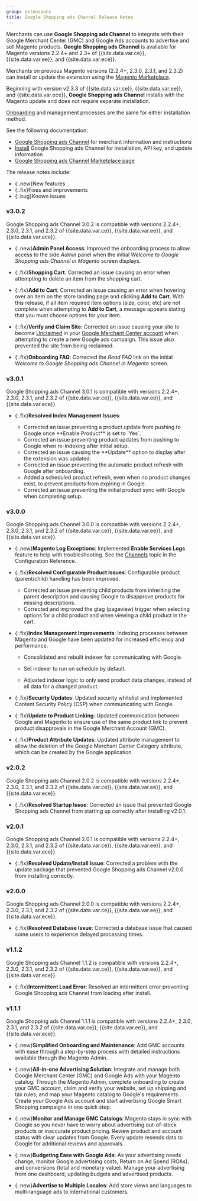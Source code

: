 ```yaml
---
group: extensions
title: Google Shopping ads Channel Release Notes
---
```


Merchants can use **Google Shopping ads Channel** to integrate with their Google Merchant Center (GMC) and Google Ads accounts to advertise and sell Magento products. **Google Shopping ads Channel** is available for Magento versions 2.2.4+ and 2.3+ of {{site.data.var.ce}}, {{site.data.var.ee}}, and {{site.data.var.ece}}.

Merchants on previous Magento versions (2.2.4+, 2.3.0, 2.3.1, and 2.3.2) can install or update the extension using the [Magento Marketplace](https://marketplace.magento.com/magento-google-shopping-ads.html).

Beginning with version v2.3.3 of {{site.data.var.ce}}, {{site.data.var.ee}}, and {{site.data.var.ece}}, **Google Shopping ads Channel** installs with the Magento update and does not require separate installation.

[Onboarding](https://docs.magento.com/m2/ee/user_guide/sales-channels/google-ads/onboarding-google.html) and management processes are the same for either installation method.

See the following documentation:

-  [Google Shopping ads Channel](https://docs.magento.com/m2/ce/user_guide/sales-channels/google-ads/google-ad-channel.html) for merchant information and instructions
-  [Install]({{site.baseurl}}/extensions/google-shopping-ads/) Google Shopping ads Channel for installation, API key, and update information
-  [Google Shopping ads Channel Marketplace page](http://marketplace.magento.com/magento-google-shopping-ads.html)

The release notes include:

-  {:.new}New features
-  {:.fix}Fixes and improvements
-  {:.bug}Known issues

### v3.0.2

Google Shopping ads Channel 3.0.2 is compatible with versions 2.2.4+, 2.3.0, 2.3.1, and 2.3.2 of {{site.data.var.ce}}, {{site.data.var.ee}}, and {{site.data.var.ece}}.

-  {:.new}**Admin Panel Access**: <!--CHAN-3815-->Improved the onboarding process to allow access to the side _Admin_ panel when the initial _Welcome to Google Shopping ads Channel in Magento_ screen displays.

-  {:.fix}**Shopping Cart**: <!--CHAN-3654-->Corrected an issue causing an error when attempting to delete an item from the shopping cart.

-  {:.fix}**Add to Cart**: <!--CHAN-3861-->Corrected an issue causing an error when hovering over an item on the store landing page and clicking **Add to Cart**. With this release, if all item required item options (size, color, etc) are not complete when attempting to **Add to Cart**, a message appears stating that you must choose options for your item.

-  {:.fix}**Verify and Claim Site**: <!--CHAN-3822-->Corrected an issue causing your site to become [Unclaimed](https://docs.magento.com/m2/ee/user_guide/sales-channels/google-ads/manually-verify-claim-site.html) in your [Google Merchant Center account](https://docs.magento.com/m2/ee/user_guide/sales-channels/google-ads/google-account-managment.html) when attempting to create a new Google ads campaign. This issue also prevented the site from being reclaimed.

-  {:.fix}**Onboarding FAQ**: <!--CHAN-3822-->Corrected the _Read FAQ_ link on the initial _Welcome to Google Shopping ads Channel in Magento_ screen.

### v3.0.1

Google Shopping ads Channel 3.0.1 is compatible with versions 2.2.4+, 2.3.0, 2.3.1, and 2.3.2 of {{site.data.var.ce}}, {{site.data.var.ee}}, and {{site.data.var.ece}}.

-  {:.fix}**Resolved Index Management Issues**:

   -  <!--CHAN-3714-->Corrected an issue preventing a product update from pushing to Google once **Enable Product** is set to `Yes`.

   -  <!--CHAN-3709-->Corrected an issue preventing product updates from pushing to Google when re-indexing after initial setup.

   -  <!--CHAN-3637-->Corrected an issue causing the **Update** option to display after the extension was updated.

   -  <!--CHAN-3629-->Corrected an issue preventing the automatic product refresh with Google after onboarding.

   -  <!--CHAN-3624-->Added a scheduled product refresh, even when no product changes exist, to prevent products from expiring in Google.

   -  <!--CHAN-3622-->Corrected an issue preventing the initial product sync with Google when completing setup.

### v3.0.0

Google Shopping ads Channel 3.0.0 is compatible with versions 2.2.4+, 2.3.0, 2.3.1, and 2.3.2 of {{site.data.var.ce}}, {{site.data.var.ee}}, and {{site.data.var.ece}}.

-  {:.new}**Magento Log Exceptions**: <!--CHAN-3439-->Implemented **Enable Services Logs** feature to help with troubleshooting. See the [Channels](https://docs.magento.com/m2/ce/user_guide/configuration/services/channels.html) topic in the Configuration Reference.

-  {:.fix}**Resolved Configurable Product Issues**: Configurable product (parent/child) handling has been improved.

   -  <!--CHAN-3372-->Corrected an issue preventing child products from inheriting the parent description and causing Google to disapprove products for missing descriptions.

   -  <!--CHAN-3297, CHAN-3341, CHAN-3410-->Corrected and improved the gtag (pageview) trigger when selecting options for a child product and when viewing a child product in the cart.

-  {:.fix}**Index Management Improvements**: Indexing processes between Magento and Google have been updated for increased efficiency and performance.<!--CHAN-3004, CHAN-3298, CHAN-3343, CHAN-3480, CHAN-3481, CHAN-3465, CHAN-3472-->

   -  Consolidated and rebuilt indexer for communicating with Google.

   -  Set indexer to run on schedule by default.

   -  Adjusted indexer logic to only send product data changes, instead of all data for a changed product.

-  {:.fix}**Security Updates**: <!--CHAN-3380-->Updated security whitelist and implemented Content Security Policy (CSP) when communicating with Google.

-  {:.fix}**Update to Product Linking**: <!--CHAN-3463-->Updated communication between Google and Magento to ensure use of the same product link to prevent product disapprovals in the Google Merchant Account (GMC).

-  {:.fix}**Product Attribute Updates**: <!--CHAN-3485-->Updated attribute management to allow the deletion of the Google Merchant Center Category attribute, which can be created by the Google application.

### v2.0.2

Google Shopping ads Channel 2.0.2 is compatible with versions 2.2.4+, 2.3.0, 2.3.1, and 2.3.2 of {{site.data.var.ce}}, {{site.data.var.ee}}, and {{site.data.var.ece}}.

-  {:.fix}**Resolved Startup Issue**: Corrected an issue that prevented Google Shopping ads Channel from starting up correctly after installing v2.0.1.

### v2.0.1

Google Shopping ads Channel 2.0.1 is compatible with versions 2.2.4+, 2.3.0, 2.3.1, and 2.3.2 of {{site.data.var.ce}}, {{site.data.var.ee}}, and {{site.data.var.ece}}.

-  {:.fix}**Resolved Update/Install Issue**: Corrected a problem with the update package that prevented Google Shopping ads Channel v2.0.0 from installing correctly.

### v2.0.0

Google Shopping ads Channel 2.0.0 is compatible with versions 2.2.4+, 2.3.0, 2.3.1, and 2.3.2 of {{site.data.var.ce}}, {{site.data.var.ee}}, and {{site.data.var.ece}}.

-  {:.fix}**Resolved Database Issue**: Corrected a database issue that caused some users to experience delayed processing times.

### v1.1.2

Google Shopping ads Channel 1.1.2 is compatible with versions 2.2.4+, 2.3.0, 2.3.1, and 2.3.2 of {{site.data.var.ce}}, {{site.data.var.ee}}, and {{site.data.var.ece}}.

-  {:.fix}**Intermittent Load Error**: Resolved an intermittent error preventing Google Shopping ads Channel from loading after install.

### v1.1.1

Google Shopping ads Channel 1.1.1 is compatible with versions 2.2.4+, 2.3.0, 2.3.1, and 2.3.2 of {{site.data.var.ce}}, {{site.data.var.ee}}, and {{site.data.var.ece}}.

-  {:.new}**Simplified Onboarding and Maintenance**: Add GMC accounts with ease through a step-by-step process with detailed instructions available through the Magento Admin.

-  {:.new}**All-in-one Advertising Solution**: Integrate and manage both Google Merchant Center (GMC) and Google Ads with your Magento catalog. Through the Magento Admin, complete onboarding to create your GMC account, claim and verify your website, set up shipping and tax rules, and map your Magento catalog to Google's requirements. Create your Google Ads account and start advertising Google Smart Shopping campaigns in one quick step.

-  {:.new}**Monitor and Manage GMC Catalogs**: Magento stays in sync with Google so you never have to worry about advertising out-of-stock products or inaccurate product pricing. Review product and account status with clear updates from Google. Every update resends data to Google for additional reviews and approvals.

-  {:.new}**Budgeting Ease with Google Ads**: As your advertising needs change, monitor Google advertising costs, Return on Ad Spend (ROAs), and conversions (total and monetary value). Manage your advertising from one dashboard, updating budgets and advertised products.

-  {:.new}**Advertise to Multiple Locales**: Add store views and languages to multi-language ads to international customers.
